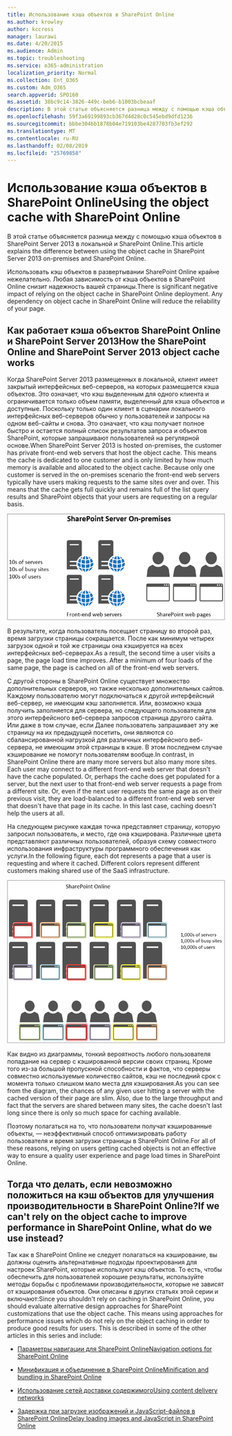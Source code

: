 ```yaml
---
title: Использование кэша объектов в SharePoint Online
ms.author: krowley
author: kccross
manager: laurawi
ms.date: 4/20/2015
ms.audience: Admin
ms.topic: troubleshooting
ms.service: o365-administration
localization_priority: Normal
ms.collection: Ent_O365
ms.custom: Adm_O365
search.appverid: SPO160
ms.assetid: 38bc9c14-3826-449c-beb6-b1003bcbeaaf
description: В этой статье объясняется разница между с помощью кэша объектов в SharePoint Server 2013 в локальной и SharePoint Online.
ms.openlocfilehash: 59f3a69199893cb367d4d28c0c545ebd9dfd1236
ms.sourcegitcommit: bbbe304bb1878b04e719103be4287703fb3ef292
ms.translationtype: MT
ms.contentlocale: ru-RU
ms.lasthandoff: 02/08/2019
ms.locfileid: "25769858"
---
```

# <a name="using-the-object-cache-with-sharepoint-online"></a><span data-ttu-id="37079-103">Использование кэша объектов в SharePoint Online</span><span class="sxs-lookup"><span data-stu-id="37079-103">Using the object cache with SharePoint Online</span></span>

<span data-ttu-id="37079-104">В этой статье объясняется разница между с помощью кэша объектов в SharePoint Server 2013 в локальной и SharePoint Online.</span><span class="sxs-lookup"><span data-stu-id="37079-104">This article explains the difference between using the object cache in SharePoint Server 2013 on-premises and SharePoint Online.</span></span>
  
<span data-ttu-id="37079-p101">Использовать кэш объектов в развертывании SharePoint Online крайне нежелательно. Любая зависимость от кэша объектов в SharePoint Online снизит надежность вашей страницы.</span><span class="sxs-lookup"><span data-stu-id="37079-p101">There is significant negative impact of relying on the object cache in SharePoint Online deployment. Any dependency on object cache in SharePoint Online will reduce the reliability of your page.</span></span> 
  
## <a name="how-the-sharepoint-online-and-sharepoint-server-2013-object-cache-works"></a><span data-ttu-id="37079-107">Как работает кэша объектов SharePoint Online и SharePoint Server 2013</span><span class="sxs-lookup"><span data-stu-id="37079-107">How the SharePoint Online and SharePoint Server 2013 object cache works</span></span>

<span data-ttu-id="37079-p102">Когда SharePoint Server 2013 размещенных в локальной, клиент имеет закрытый интерфейсных веб-серверов, на которых размещается кэша объектов. Это означает, что кэш выделенным для одного клиента и ограничивается только объем памяти, выделенный для кэша объектов и доступные. Поскольку только один клиент в сценарии локального интерфейсных веб-серверов обычно у пользователей и запросы на одном веб-сайты и снова. Это означает, что кэш получает полное быстро и остается полный список результатов запроса и объектов SharePoint, которые запрашивают пользователей на регулярной основе.</span><span class="sxs-lookup"><span data-stu-id="37079-p102">When SharePoint Server 2013 is hosted on-premises, the customer has private front-end web servers that host the object cache. This means the cache is dedicated to one customer and is only limited by how much memory is available and allocated to the object cache. Because only one customer is served in the on-premises scenario the front-end web servers typically have users making requests to the same sites over and over. This means that the cache gets full quickly and remains full of the list query results and SharePoint objects that your users are requesting on a regular basis.</span></span>
  
![Показывает трафик и нагрузку на локальные веб-серверы переднего плана](media/a0d38b36-4909-4abb-8d4e-4930814bb3de.png)
  
<span data-ttu-id="37079-p103">В результате, когда пользователь посещает страницу во второй раз, время загрузки страницы сокращается. После как минимум четырех загрузок одной и той же страницы она кэшируется на всех интерфейсных веб-серверах.</span><span class="sxs-lookup"><span data-stu-id="37079-p103">As a result, the second time a user visits a page, the page load time improves. After a minimum of four loads of the same page, the page is cached on all of the front-end web servers.</span></span>
  
<span data-ttu-id="37079-p104">С другой стороны в SharePoint Online существует множество дополнительных серверов, но также несколько дополнительных сайтов. Каждому пользователю могут подключаться к другой интерфейсный веб-сервер, не имеющим кэш заполняется. Или, возможно кэша получить заполняется для сервера, но следующего пользователя для этого интерфейсного веб-сервера запросов страница другого сайта. Или даже в том случае, если Далее пользователь запрашивает эту же страницу на их предыдущей посетить, они являются со сбалансированной нагрузкой для различных интерфейсного веб-сервера, не имеющим этой страницы в кэше. В этом последнем случае кэширование не помогут пользователям вообще.</span><span class="sxs-lookup"><span data-stu-id="37079-p104">In contrast, in SharePoint Online there are many more servers but also many more sites. Each user may connect to a different front-end web server that doesn't have the cache populated. Or, perhaps the cache does get populated for a server, but the next user to that front-end web server requests a page from a different site. Or, even if the next user requests the same page as on their previous visit, they are load-balanced to a different front-end web server that doesn't have that page in its cache. In this last case, caching doesn't help the users at all.</span></span>
  
<span data-ttu-id="37079-p105">На следующем рисунке каждая точка представляет страницу, которую запросил пользователь, и место, где она кэширована. Различные цвета представляют различных пользователей, образуя схему совместного использования инфраструктуры программного обеспечения как услуги.</span><span class="sxs-lookup"><span data-stu-id="37079-p105">In the following figure, each dot represents a page that a user is requesting and where it cached. Different colors represent different customers making shared use of the SaaS infrastructure.</span></span>
  
![Показывает результаты кэширования объектов в SharePoint Online](media/25d04011-ef83-4cb7-9e04-a6ed490f63c3.png)
  
<span data-ttu-id="37079-p106">Как видно из диаграммы, тонкий вероятность любого пользователя попадание на сервер с кэшированной версии своих страниц. Кроме того из-за большой пропускной способности и фактов, что серверы совместно используемые количество сайтов, кэш не последний срок с момента только слишком мало места для кэширования.</span><span class="sxs-lookup"><span data-stu-id="37079-p106">As you can see from the diagram, the chances of any given user hitting a server with the cached version of their page are slim. Also, due to the large throughput and fact that the servers are shared between many sites, the cache doesn't last long since there is only so much space for caching available.</span></span>
  
<span data-ttu-id="37079-125">Поэтому полагаться на то, что пользователи получат кэшированные объекты, — неэффективный способ оптимизировать работу пользователя и время загрузки страницы в SharePoint Online.</span><span class="sxs-lookup"><span data-stu-id="37079-125">For all of these reasons, relying on users getting cached objects is not an effective way to ensure a quality user experience and page load times in SharePoint Online.</span></span>
  
## <a name="if-we-cant-rely-on-the-object-cache-to-improve-performance-in-sharepoint-online-what-do-we-use-instead"></a><span data-ttu-id="37079-126">Тогда что делать, если невозможно положиться на кэш объектов для улучшения производительности в SharePoint Online?</span><span class="sxs-lookup"><span data-stu-id="37079-126">If we can't rely on the object cache to improve performance in SharePoint Online, what do we use instead?</span></span>

<span data-ttu-id="37079-p107">Так как в SharePoint Online не следует полагаться на кэширование, вы должны оценить альтернативные подходы проектирования для настроек SharePoint, которые используют кэш объектов. То есть, чтобы обеспечить для пользователей хорошие результаты, используйте методы борьбы с проблемами производительности, которые не зависят от кэширования объектов. Они описаны в других статьях этой серии и включают:</span><span class="sxs-lookup"><span data-stu-id="37079-p107">Since you shouldn't rely on caching in SharePoint Online, you should evaluate alternative design approaches for SharePoint customizations that use the object cache. This means using approaches for performance issues which do not rely on the object caching in order to produce good results for users. This is described in some of the other articles in this series and include:</span></span>
  
- [<span data-ttu-id="37079-130">Параметры навигации для SharePoint Online</span><span class="sxs-lookup"><span data-stu-id="37079-130">Navigation options for SharePoint Online</span></span>](navigation-options-for-sharepoint-online.md)
    
- [<span data-ttu-id="37079-131">Минификация и объединение в SharePoint Online</span><span class="sxs-lookup"><span data-stu-id="37079-131">Minification and bundling in SharePoint Online</span></span>](minification-and-bundling-in-sharepoint-online.md)
    
- [<span data-ttu-id="37079-132">Использование сетей доставки содержимого</span><span class="sxs-lookup"><span data-stu-id="37079-132">Using content delivery networks</span></span>](using-content-delivery-networks-with-sharepoint-online.md)
    
- [<span data-ttu-id="37079-133">Задержка при загрузке изображений и JavaScript-файлов в SharePoint Online</span><span class="sxs-lookup"><span data-stu-id="37079-133">Delay loading images and JavaScript in SharePoint Online</span></span>](delay-loading-images-and-javascript-in-sharepoint-online.md)
    


